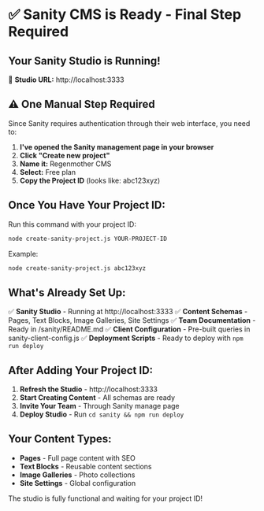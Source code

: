# ✅ Sanity CMS is Ready - Final Step Required

## Your Sanity Studio is Running!

🎉 **Studio URL:** http://localhost:3333

## ⚠️ One Manual Step Required

Since Sanity requires authentication through their web interface, you need to:

1. **I've opened the Sanity management page in your browser**
2. **Click "Create new project"**
3. **Name it:** Regenmother CMS
4. **Select:** Free plan
5. **Copy the Project ID** (looks like: abc123xyz)

## Once You Have Your Project ID:

Run this command with your project ID:
```bash
node create-sanity-project.js YOUR-PROJECT-ID
```

Example:
```bash
node create-sanity-project.js abc123xyz
```

## What's Already Set Up:

✅ **Sanity Studio** - Running at http://localhost:3333
✅ **Content Schemas** - Pages, Text Blocks, Image Galleries, Site Settings
✅ **Team Documentation** - Ready in /sanity/README.md
✅ **Client Configuration** - Pre-built queries in sanity-client-config.js
✅ **Deployment Scripts** - Ready to deploy with `npm run deploy`

## After Adding Your Project ID:

1. **Refresh the Studio** - http://localhost:3333
2. **Start Creating Content** - All schemas are ready
3. **Invite Your Team** - Through Sanity manage page
4. **Deploy Studio** - Run `cd sanity && npm run deploy`

## Your Content Types:

- **Pages** - Full page content with SEO
- **Text Blocks** - Reusable content sections
- **Image Galleries** - Photo collections
- **Site Settings** - Global configuration

The studio is fully functional and waiting for your project ID!